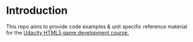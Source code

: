 Introduction
================

This repo aims to provide code examples &amp; unit specific reference material for the [Udacity HTML5 game development course.](http://www.udacity.com/course/cs255)



